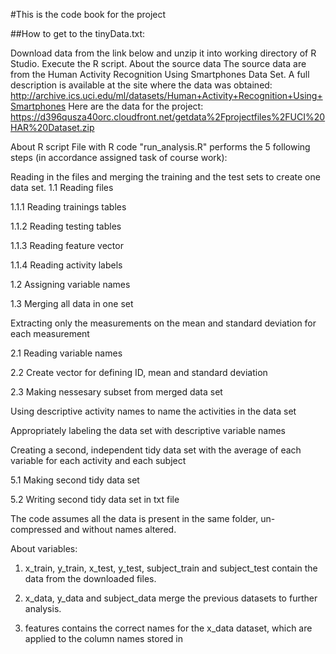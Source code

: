 #This is the code book for the project

##How to get to the tinyData.txt:

Download data from the link below and unzip it into working directory of R Studio.
Execute the R script.
About the source data
The source data are from the Human Activity Recognition Using Smartphones Data Set. A full description is available at the site where the data was obtained: 
http://archive.ics.uci.edu/ml/datasets/Human+Activity+Recognition+Using+Smartphones Here are the data for the project: https://d396qusza40orc.cloudfront.net/getdata%2Fprojectfiles%2FUCI%20HAR%20Dataset.zip

About R script
File with R code "run_analysis.R" performs the 5 following steps (in accordance assigned task of course work):

Reading in the files and merging the training and the test sets to create one data set.
1.1 Reading files

1.1.1 Reading trainings tables

1.1.2 Reading testing tables

1.1.3 Reading feature vector

1.1.4 Reading activity labels

1.2 Assigning variable names

1.3 Merging all data in one set

Extracting only the measurements on the mean and standard deviation for each measurement

2.1 Reading variable names

2.2 Create vector for defining ID, mean and standard deviation

2.3 Making nessesary subset from merged data set

Using descriptive activity names to name the activities in the data set

Appropriately labeling the data set with descriptive variable names

Creating a second, independent tidy data set with the average of each variable for each activity and each subject

5.1 Making second tidy data set

5.2 Writing second tidy data set in txt file

The code assumes all the data is present in the same folder, un-compressed and without names altered.


About variables:

1. x_train, y_train, x_test, y_test, subject_train and subject_test contain the data from the downloaded files.

2. x_data, y_data and subject_data merge the previous datasets to further analysis.

3. features contains the correct names for the x_data dataset, which are applied to the column names stored in

